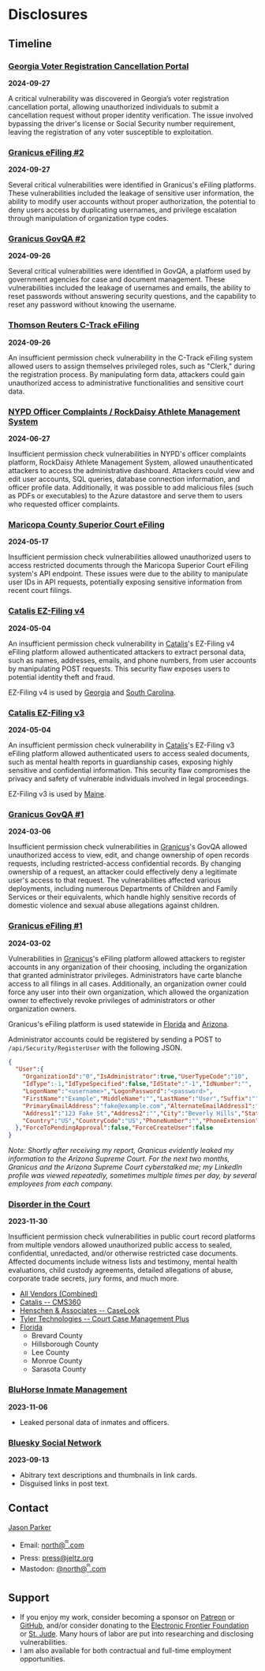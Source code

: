 # Disclosures

## Timeline

### [Georgia Voter Registration Cancellation Portal](https://govtech.cc/README-2024-09-27-georgia-voter-registration-cancellation.md)

**2024-09-27**

A critical vulnerability was discovered in Georgia’s voter registration cancellation portal, allowing unauthorized individuals to submit a cancellation request without proper identity verification. The issue involved bypassing the driver's license or Social Security number requirement, leaving the registration of any voter susceptible to exploitation.

### [Granicus eFiling #2](https://govtech.cc/README-2024-09-27-granicus-efiling.md)

**2024-09-27**

Several critical vulnerabilities were identified in Granicus's eFiling platforms. These vulnerabilities included the leakage of sensitive user information, the ability to modify user accounts without proper authorization, the potential to deny users access by duplicating usernames, and privilege escalation through manipulation of organization type codes.

### [Granicus GovQA #2](https://govtech.cc/README-2024-09-26-granicus-govqa.md)

**2024-09-26**

Several critical vulnerabilities were identified in GovQA, a platform used by government agencies for case and document management. These vulnerabilities included the leakage of usernames and emails, the ability to reset passwords without answering security questions, and the capability to reset any password without knowing the username.

### [Thomson Reuters C-Track eFiling](https://govtech.cc/README-2024-09-26-thomson-reuters-ctrack.md)

**2024-09-26**

An insufficient permission check vulnerability in the C-Track eFiling system allowed users to assign themselves privileged roles, such as "Clerk," during the registration process. By manipulating form data, attackers could gain unauthorized access to administrative functionalities and sensitive court data.

### [NYPD Officer Complaints / RockDaisy Athlete Management System](https://govtech.cc/README-2024-06-27-nypd-officer-profiles.md)

**2024-06-27**

Insufficient permission check vulnerabilities in NYPD's officer complaints platform, RockDaisy Athlete Management System, allowed unauthenticated attackers to access the administrative dashboard. Attackers could view and edit user accounts, SQL queries, database connection information, and officer profile data. Additionally, it was possible to add malicious files (such as PDFs or executables) to the Azure datastore and serve them to users who requested officer complaints.

### [Maricopa County Superior Court eFiling](https://govtech.cc/README-2024-05-17-maricopa.md)

**2024-05-17**

Insufficient permission check vulnerabilities allowed unauthorized users to access restricted documents through the Maricopa Superior Court eFiling system's API endpoint. These issues were due to the ability to manipulate user IDs in API requests, potentially exposing sensitive information from recent court filings.

### [Catalis EZ-Filing v4](https://govtech.cc/README-2024-05-04-catalis-ez-filing-v4.md)

**2024-05-04**

An insufficient permission check vulnerability in [Catalis](https://catalisgov.com/)'s EZ-Filing v4 eFiling platform allowed authenticated attackers to extract personal data, such as names, addresses, emails, and phone numbers, from user accounts by manipulating POST requests. This security flaw exposes users to potential identity theft and fraud.

EZ-Filing v4 is used by [Georgia](https://ez-filing.net/georgia) and [South Carolina](https://ez-filing.net/southcarolina).

### [Catalis EZ-Filing v3](https://govtech.cc/README-2024-05-04-catalis-ez-filing-v3.md)

**2024-05-04**

An insufficient permission check vulnerability in [Catalis](https://catalisgov.com/)'s EZ-Filing v3 eFiling platform allowed authenticated users to access sealed documents, such as mental health reports in guardianship cases, exposing highly sensitive and confidential information. This security flaw compromises the privacy and safety of vulnerable individuals involved in legal proceedings.

EZ-Filing v3 is used by [Maine](https://maineprobate.net/efiling).

### [Granicus GovQA #1](https://govtech.cc/README-2024-03-07-granicus-govqa.md)

**2024-03-06**

Insufficient permission check vulnerabilities in [Granicus](https://granicus.com/)'s GovQA allowed unauthorized access to view, edit, and change ownership of open records requests, including restricted-access confidential records. By changing ownership of a request, an attacker could effectively deny a legitimate user's access to that request. The vulnerabilities affected various deployments, including numerous Departments of Children and Family Services or their equivalents, which handle highly sensitive records of domestic violence and sexual abuse allegations against children.

### [Granicus eFiling #1](#granicus-efiling-1)

**2024-03-02**

Vulnerabilities in [Granicus](https://granicus.com/)'s eFiling platform allowed attackers to register accounts in any organization of their choosing, including the organization that granted administrator privileges. Administrators have carte blanche access to all filings in all cases. Additionally, an organization owner could force any user into their own organization, which allowed the organization owner to effectively revoke privileges of administrators or other organization owners.

Granicus's eFiling platform is used statewide in [Florida](https://www.myflcourtaccess.com/default.aspx) and [Arizona](https://efile.azcourts.gov/).

Administrator accounts could be registered by sending a POST to `/api/Security/RegisterUser` with the following JSON.

```JSON
{
  "User":{
    "OrganizationId":"0","IsAdministrator":true,"UserTypeCode":"10",
    "IdType":-1,"IdTypeSpecified":false,"IdState":"-1","IdNumber":"",
    "LogonName":"<username>","LogonPassword":"<password>",
    "FirstName":"Example","MiddleName":"","LastName":"User","Suffix":"",
    "PrimaryEmailAddress":"fake@example.com","AlternateEmailAddress1":"","AlternateEmailAddress2":"",
    "Address1":"123 Fake St","Address2":"","City":"Beverly Hills","State":"CA","ZipCode":"90210",
    "Country":"US","CountryCode":"US","PhoneNumber":"","PhoneExtension":""
  },"ForceToPendingApproval":false,"ForceCreateUser":false
}
```

_Note: Shortly after receiving my report, Granicus evidently leaked my information to the Arizona Supreme Court. For the next two months, Granicus and the Arizona Supreme Court cyberstalked me; my LinkedIn profile was viewed repeatedly, sometimes multiple times per day, by several employees from each company._

### [Disorder in the Court](https://govtech.cc/README-2023-11-30-disorder-in-the-court.md)

**2023-11-30**

Insufficient permission check vulnerabilities in public court record platforms from multiple vendors allowed unauthorized public access to sealed, confidential, unredacted, and/or otherwise restricted case documents. Affected documents include witness lists and testimony, mental health evaluations, child custody agreements, detailed allegations of abuse, corporate trade secrets, jury forms, and much more.

- [All Vendors (Combined)](https://govtech.cc/README-2023-11-30-disorder-in-the-court.md)
- [Catalis -- CMS360](https://github.com/qwell/disorder-in-the-court/blob/main/README-Catalis.md)
- [Henschen & Associates -- CaseLook](https://github.com/qwell/disorder-in-the-court/blob/main/README-Henschen%26Associates.md)
- [Tyler Technologies -- Court Case Management Plus](https://github.com/qwell/disorder-in-the-court/blob/main/README-TylerTechnologies.md)
- [Florida](https://github.com/qwell/disorder-in-the-court/blob/main/README-Florida.md)
  - Brevard County
  - Hillsborough County
  - Lee County
  - Monroe County
  - Sarasota County

### [BluHorse Inmate Management](https://ꩰ.com/@north/111365131136729011)

**2023-11-06**

- Leaked personal data of inmates and officers.

### [Bluesky Social Network](https://github.com/qwell/bsky-exploits)

**2023-09-13**

- Abitrary text descriptions and thumbnails in link cards.
- Disguised links in post text.

## Contact

[Jason Parker](https://linktr.ee/northantara)

- Email: [north@ꩰ.com](mailto:north@ꩰ.com)
- Press: [press@jeltz.org](mailto:press@jeltz.org)
- Mastodon: [@north@ꩰ.com](https://ꩰ.com/@north)

## Support

- If you enjoy my work, consider becoming a sponsor on [Patreon](https://patreon.com/northantara) or [GitHub](https://github.com/sponsors/qwell/), and/or consider donating to the [Electronic Frontier Foundation](https://eff.org/donate) or [St. Jude](https://www.stjude.org/donate). Many hours of labor are put into researching and disclosing vulnerabilities.
- I am also available for both contractual and full-time employment opportunities.
